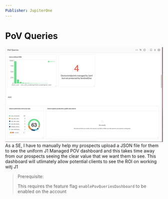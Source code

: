 ```yaml
---
Publisher: JupiterOne
---
```


# PoV Queries

![sample-screenshot](board.png)
As a SE, I have to manually help my prospects upload a JSON file for them to see the uniform J1 Managed POV dashboard and this takes time away from our prospects seeing the clear value that we want them to see. This dashboard will utlimately allow potential clients to see the ROI on working witj J1

> Prerequisite: 
>
> This requires the feature flag `enablePovQueriesDashboard` to be enabled on the account

